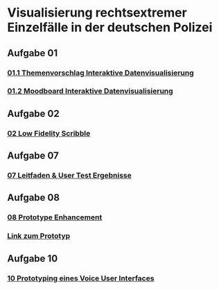 # Visualisierung rechtsextremer Einzelfälle in der deutschen Polizei

## Aufgabe 01
### [01.1 Themenvorschlag **Interaktive Datenvisualisierung**](docs/Aufgaben/Aufgabe01/Themenvorschlag.md)
### [01.2 Moodboard **Interaktive Datenvisualisierung**](docs/Aufgaben/Aufgabe01/Moodboard.png)

## Aufgabe 02
### [02 Low Fidelity Scribble](docs/Aufgaben/Aufgabe02/lowfidscribble.jpg)

## Aufgabe 07
### [07 Leitfaden & User Test Ergebnisse](docs/Aufgaben/Aufgabe07/leitfadenetc.md)

## Aufgabe 08
### [08 Prototype Enhancement](docs/Aufgaben/Aufgabe08/aufgabe08.md)
### [Link zum Prototyp](https://sftp.hs-furtwangen.de/~rueckcor/IFD/Webseite/webseite.html)

## Aufgabe 10
### [10 Prototyping eines Voice User Interfaces](docs/Aufgaben/Aufgabe10/prototypingvui.md)
